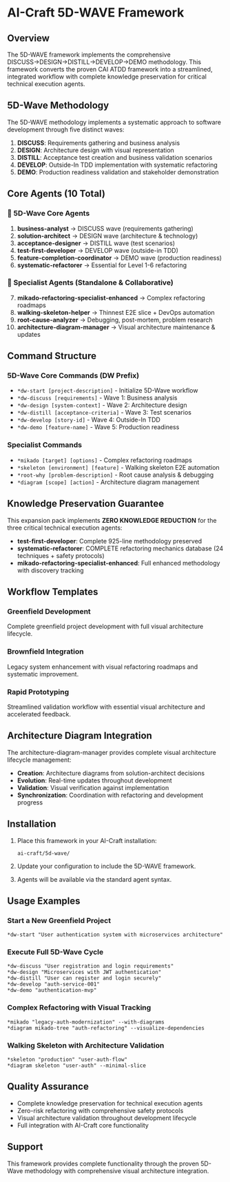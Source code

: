 # AI-Craft 5D-WAVE Framework

## Overview

The 5D-WAVE framework implements the comprehensive DISCUSS→DESIGN→DISTILL→DEVELOP→DEMO methodology. This framework converts the proven CAI ATDD framework into a streamlined, integrated workflow with complete knowledge preservation for critical technical execution agents.

## 5D-Wave Methodology

The 5D-WAVE methodology implements a systematic approach to software development through five distinct waves:

1. **DISCUSS**: Requirements gathering and business analysis
2. **DESIGN**: Architecture design with visual representation
3. **DISTILL**: Acceptance test creation and business validation scenarios
4. **DEVELOP**: Outside-In TDD implementation with systematic refactoring
5. **DEMO**: Production readiness validation and stakeholder demonstration

## Core Agents (10 Total)

### 🌊 5D-Wave Core Agents

1. **business-analyst** → DISCUSS wave (requirements gathering)
2. **solution-architect** → DESIGN wave (architecture & technology)
3. **acceptance-designer** → DISTILL wave (test scenarios)
4. **test-first-developer** → DEVELOP wave (outside-in TDD)
5. **feature-completion-coordinator** → DEMO wave (production readiness)
6. **systematic-refactorer** → Essential for Level 1-6 refactoring

### 🔧 Specialist Agents (Standalone & Collaborative)

7. **mikado-refactoring-specialist-enhanced** → Complex refactoring roadmaps
8. **walking-skeleton-helper** → Thinnest E2E slice + DevOps automation
9. **root-cause-analyzer** → Debugging, post-mortem, problem research
10. **architecture-diagram-manager** → Visual architecture maintenance & updates

## Command Structure

### 5D-Wave Core Commands (DW Prefix)

- `*dw-start [project-description]` - Initialize 5D-Wave workflow
- `*dw-discuss [requirements]` - Wave 1: Business analysis
- `*dw-design [system-context]` - Wave 2: Architecture design
- `*dw-distill [acceptance-criteria]` - Wave 3: Test scenarios
- `*dw-develop [story-id]` - Wave 4: Outside-In TDD
- `*dw-demo [feature-name]` - Wave 5: Production readiness

### Specialist Commands

- `*mikado [target] [options]` - Complex refactoring roadmaps
- `*skeleton [environment] [feature]` - Walking skeleton E2E automation
- `*root-why [problem-description]` - Root cause analysis & debugging
- `*diagram [scope] [action]` - Architecture diagram management

## Knowledge Preservation Guarantee

This expansion pack implements **ZERO KNOWLEDGE REDUCTION** for the three critical technical execution agents:

- **test-first-developer**: Complete 925-line methodology preserved
- **systematic-refactorer**: COMPLETE refactoring mechanics database (24 techniques + safety protocols)
- **mikado-refactoring-specialist-enhanced**: Full enhanced methodology with discovery tracking

## Workflow Templates

### Greenfield Development

Complete greenfield project development with full visual architecture lifecycle.

### Brownfield Integration

Legacy system enhancement with visual refactoring roadmaps and systematic improvement.

### Rapid Prototyping

Streamlined validation workflow with essential visual architecture and accelerated feedback.

## Architecture Diagram Integration

The architecture-diagram-manager provides complete visual architecture lifecycle management:

- **Creation**: Architecture diagrams from solution-architect decisions
- **Evolution**: Real-time updates throughout development
- **Validation**: Visual verification against implementation
- **Synchronization**: Coordination with refactoring and development progress

## Installation

1. Place this framework in your AI-Craft installation:

   ```
   ai-craft/5d-wave/
   ```

2. Update your configuration to include the 5D-WAVE framework.

3. Agents will be available via the standard agent syntax.

## Usage Examples

### Start a New Greenfield Project

```
*dw-start "User authentication system with microservices architecture"
```

### Execute Full 5D-Wave Cycle

```
*dw-discuss "User registration and login requirements"
*dw-design "Microservices with JWT authentication"
*dw-distill "User can register and login securely"
*dw-develop "auth-service-001"
*dw-demo "authentication-mvp"
```

### Complex Refactoring with Visual Tracking

```
*mikado "legacy-auth-modernization" --with-diagrams
*diagram mikado-tree "auth-refactoring" --visualize-dependencies
```

### Walking Skeleton with Architecture Validation

```
*skeleton "production" "user-auth-flow"
*diagram skeleton "user-auth" --minimal-slice
```

## Quality Assurance

- Complete knowledge preservation for technical execution agents
- Zero-risk refactoring with comprehensive safety protocols
- Visual architecture validation throughout development lifecycle
- Full integration with AI-Craft core functionality

## Support

This framework provides complete functionality through the proven 5D-Wave methodology with comprehensive visual architecture integration.
